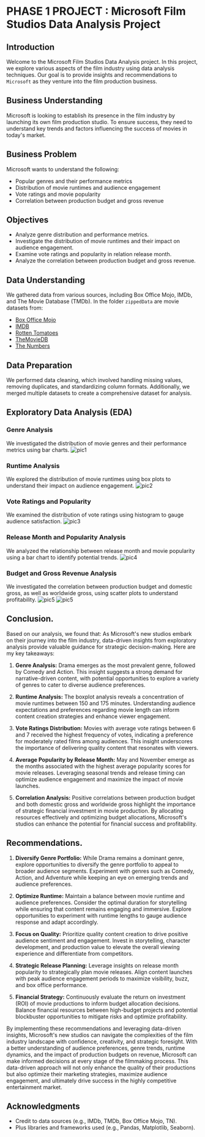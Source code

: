 # PHASE 1 PROJECT : Microsoft Film Studios Data Analysis Project

## Introduction
Welcome to the Microsoft Film Studios Data Analysis project. In this project, we explore various aspects of the film industry using data analysis techniques. Our goal is to provide insights and recommendations to `Microsoft` as they venture into the film production business.

## Business Understanding
Microsoft is looking to establish its presence in the film industry by launching its own film production studio. To ensure success, they need to understand key trends and factors influencing the success of movies in today's market.

## Business Problem
Microsoft wants to understand the following:
- Popular genres and their performance metrics
- Distribution of movie runtimes and audience engagement
- Vote ratings and movie popularity
- Correlation between production budget and gross revenue

## Objectives
- Analyze genre distribution and performance metrics.
- Investigate the distribution of movie runtimes and their impact on audience engagement.
- Examine vote ratings and popularity in relation release month.
- Analyze the correlation between production budget and gross revenue.

## Data Understanding
We gathered data from various sources, including Box Office Mojo, IMDb, and The Movie Database (TMDb). 
In the folder `zippedData` are movie datasets from:

* [Box Office Mojo](https://www.boxofficemojo.com/)
* [IMDB](https://www.imdb.com/)
* [Rotten Tomatoes](https://www.rottentomatoes.com/)
* [TheMovieDB](https://www.themoviedb.org/)
* [The Numbers](https://www.the-numbers.com/)

## Data Preparation
We performed data cleaning, which involved handling missing values, removing duplicates, and standardizing column formats. Additionally, we merged multiple datasets to create a comprehensive dataset for analysis.

## Exploratory Data Analysis (EDA)
### Genre Analysis
We investigated the distribution of movie genres and their performance metrics using bar charts.
![pic1](pic1.png)

### Runtime Analysis
We explored the distribution of movie runtimes using box plots to understand their impact on audience engagement.
![pic2](pic2.png)

### Vote Ratings and Popularity
We examined the distribution of vote ratings using histogram to gauge audience satisfaction.
![pic3](pic3.png)

### Release Month and Popularity Analysis
We analyzed the relationship between release month and movie popularity using a bar chart to identify potential trends.
![pic4](pic4.png)

### Budget and Gross Revenue Analysis
We investigated the correlation between production budget and domestic gross, as well as worldwide gross, using scatter plots to understand profitability.
![pic5](pic5.png)
![pic5](pic5.png)

## Conclusion.
Based on our analysis, we found that:
As Microsoft's new studios embark on their journey into the film industry, data-driven insights from exploratory analysis provide valuable guidance for strategic decision-making. Here are my key takeaways:

1. **Genre Analysis:** Drama emerges as the most prevalent genre, followed by Comedy and Action. This insight suggests a strong demand for narrative-driven content, with potential opportunities to explore a variety of genres to cater to diverse audience preferences.

2. **Runtime Analysis:** The boxplot analysis reveals a concentration of movie runtimes between 150 and 175 minutes. Understanding audience expectations and preferences regarding movie length can inform content creation strategies and enhance viewer engagement.

3. **Vote Ratings Distribution:** Movies with average vote ratings between 6 and 7 received the highest frequency of votes, indicating a preference for moderately rated films among audiences. This insight underscores the importance of delivering quality content that resonates with viewers.

4. **Average Popularity by Release Month:** May and November emerge as the months associated with the highest average popularity scores for movie releases. Leveraging seasonal trends and release timing can optimize audience engagement and maximize the impact of movie launches.

5. **Correlation Analysis:** Positive correlations between production budget and both domestic gross and worldwide gross highlight the importance of strategic financial investment in movie production. By allocating resources effectively and optimizing budget allocations, Microsoft's studios can enhance the potential for financial success and profitability.

## Recommendations.
1. **Diversify Genre Portfolio:** While Drama remains a dominant genre, explore opportunities to diversify the genre portfolio to appeal to broader audience segments. Experiment with genres such as Comedy, Action, and Adventure while keeping an eye on emerging trends and audience preferences.

2. **Optimize Runtime:** Maintain a balance between movie runtime and audience preferences. Consider the optimal duration for storytelling while ensuring that content remains engaging and immersive. Explore opportunities to experiment with runtime lengths to gauge audience response and adapt accordingly.

3. **Focus on Quality:** Prioritize quality content creation to drive positive audience sentiment and engagement. Invest in storytelling, character development, and production value to elevate the overall viewing experience and differentiate from competitors.

4. **Strategic Release Planning:** Leverage insights on release month popularity to strategically plan movie releases. Align content launches with peak audience engagement periods to maximize visibility, buzz, and box office performance.

5. **Financial Strategy:** Continuously evaluate the return on investment (ROI) of movie productions to inform budget allocation decisions. Balance financial resources between high-budget projects and potential blockbuster opportunities to mitigate risks and optimize profitability.

By implementing these recommendations and leveraging data-driven insights, Microsoft's new studios can navigate the complexities of the film industry landscape with confidence, creativity, and strategic foresight. With a better understanding of audience preferences, genre trends, runtime dynamics, and the impact of production budgets on revenue, Microsoft can make informed decisions at every stage of the filmmaking process. This data-driven approach will not only enhance the quality of their productions but also optimize their marketing strategies, maximize audience engagement, and ultimately drive success in the highly competitive entertainment market.

## Acknowledgments
- Credit to data sources (e.g., IMDb, TMDb, Box Office Mojo, TN).
- Plus libraries and frameworks used (e.g., Pandas, Matplotlib, Seaborn).
